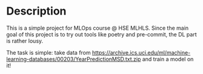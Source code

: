 # Description

This is a simple project for MLOps course @ HSE MLHLS. Since the main goal of this project is to try out tools like poetry and pre-commit, the DL part is rather lousy.

The task is simple: take data from https://archive.ics.uci.edu/ml/machine-learning-databases/00203/YearPredictionMSD.txt.zip and train a model on it!
